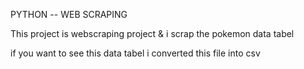 PYTHON -- WEB SCRAPING


This project is webscraping project & i scrap the pokemon data tabel

if you want to see this data tabel i converted this file into csv
